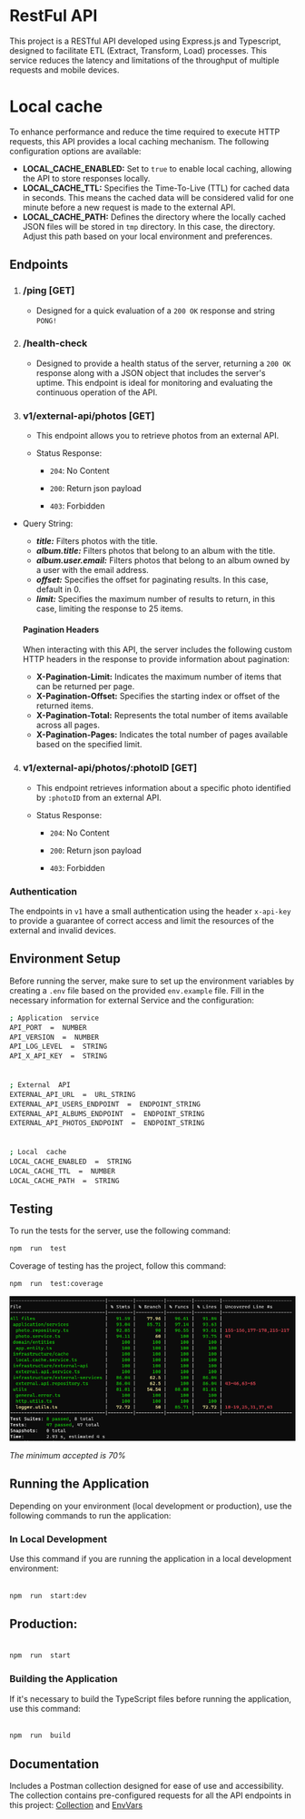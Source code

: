 # RestFul API

This project is a RESTful API developed using Express.js and Typescript, designed to facilitate ETL (Extract, Transform, Load) processes. This service reduces the latency and limitations of the throughput of multiple requests and mobile devices.

# Local cache

To enhance performance and reduce the time required to execute HTTP requests, this API provides a local caching mechanism. The following configuration options are available:

- **LOCAL_CACHE_ENABLED:** Set to `true` to enable local caching, allowing the API to store responses locally.
- **LOCAL_CACHE_TTL:** Specifies the Time-To-Live (TTL) for cached data in seconds. This means the cached data will be considered valid for one minute before a new request is made to the external API.
- **LOCAL_CACHE_PATH:** Defines the directory where the locally cached JSON files will be stored in `tmp` directory. In this case, the directory. Adjust this path based on your local environment and preferences.

## Endpoints

1.  ### /ping [GET]

    - Designed for a quick evaluation of a `200 OK` response and string `PONG!`

2.  ### /health-check

    - Designed to provide a health status of the server, returning a `200 OK` response along with a JSON object that includes the server's uptime. This endpoint is ideal for monitoring and evaluating the continuous operation of the API.

3.  ### v1/external-api/photos [GET]

    - This endpoint allows you to retrieve photos from an external API.

    - Status Response:

      - `204`: No Content

      - `200`: Return json payload

      - `403`: Forbidden

- Query String:

  - **_title:_** Filters photos with the title.
  - **_album.title:_** Filters photos that belong to an album with the title.
  - **_album.user.email:_** Filters photos that belong to an album owned by a user with the email address.
  - **_offset:_** Specifies the offset for paginating results. In this case, default in 0.
  - **_limit:_** Specifies the maximum number of results to return, in this case, limiting the response to 25 items.

  #### Pagination Headers

  When interacting with this API, the server includes the following custom HTTP headers in the response to provide information about pagination:

  - **X-Pagination-Limit:** Indicates the maximum number of items that can be returned per page.
  - **X-Pagination-Offset:** Specifies the starting index or offset of the returned items.
  - **X-Pagination-Total:** Represents the total number of items available across all pages.
  - **X-Pagination-Pages:** Indicates the total number of pages available based on the specified limit.

4.  ### v1/external-api/photos/:photoID [GET]

    - This endpoint retrieves information about a specific photo identified by `:photoID` from an external API.

    - Status Response:

      - `204`: No Content

      - `200`: Return json payload

      - `403`: Forbidden

### Authentication

The endpoints in `v1` have a small authentication using the header `x-api-key` to provide a guarantee of correct access and limit the resources of the external and invalid devices.

## Environment Setup

Before running the server, make sure to set up the environment variables by creating a `.env` file based on the provided `env.example` file. Fill in the necessary information for external Service and the configuration:

```bash
; Application  service
API_PORT  =  NUMBER
API_VERSION  =  NUMBER
API_LOG_LEVEL  =  STRING
API_X_API_KEY  =  STRING


; External  API
EXTERNAL_API_URL  =  URL_STRING
EXTERNAL_API_USERS_ENDPOINT  =  ENDPOINT_STRING
EXTERNAL_API_ALBUMS_ENDPOINT  =  ENDPOINT_STRING
EXTERNAL_API_PHOTOS_ENDPOINT  =  ENDPOINT_STRING


; Local  cache
LOCAL_CACHE_ENABLED  =  STRING
LOCAL_CACHE_TTL  =  NUMBER
LOCAL_CACHE_PATH  =  STRING

```

## Testing

To run the tests for the server, use the following command:

```bash
npm  run  test
```

Coverage of testing has the project, follow this command:

```bash
npm  run  test:coverage
```

![Currently testing](documentation/test/test-coverage.png)

_The minimum accepted is 70%_

## Running the Application

Depending on your environment (local development or production), use the following commands to run the application:

### In Local Development

Use this command if you are running the application in a local development environment:

```bash

npm  run  start:dev

```

## Production:

```bash

npm  run  start

```

### Building the Application

If it's necessary to build the TypeScript files before running the application, use this command:

```bash

npm  run  build

```

## Documentation

Includes a Postman collection designed for ease of use and accessibility. The collection contains pre-configured requests for all the API endpoints in this project: [Collection](documentation/postman/relish-cc.postman_collection.json) and [EnvVars](documentation/postman/nucserver-local.postman_environment.json)
